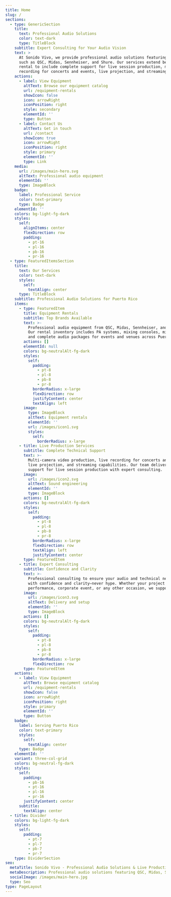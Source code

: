 ```yaml
---
title: Home
slug: /
sections:
  - type: GenericSection
    title:
      text: Professional Audio Solutions
      color: text-dark
      type: TitleBlock
    subtitle: Expert Consulting for Your Audio Vision
    text: >
      At Sonido Vivo, we provide professional audio solutions featuring top brands 
      such as QSC, Midas, Sennheiser, and Shure. Our services extend beyond equipment 
      rental to include complete support for live session production, multi-camera video, 
      recording for concerts and events, live projection, and streaming capabilities.
    actions:
      - label: View Equipment
        altText: Browse our equipment catalog
        url: /equipment-rentals
        showIcon: false
        icon: arrowRight
        iconPosition: right
        style: secondary
        elementId: ''
        type: Button
      - label: Contact Us
        altText: Get in touch
        url: /contact
        showIcon: true
        icon: arrowRight
        iconPosition: right
        style: primary
        elementId: ''
        type: Link
    media:
      url: /images/main-hero.svg
      altText: Professional audio equipment
      elementId: ''
      type: ImageBlock
    badge:
      label: Professional Service
      color: text-primary
      type: Badge
    elementId: ''
    colors: bg-light-fg-dark
    styles:
      self:
        alignItems: center
        flexDirection: row
        padding:
          - pt-16
          - pl-16
          - pb-16
          - pr-16
  - type: FeaturedItemsSection
    title:
      text: Our Services
      color: text-dark
      styles:
        self:
          textAlign: center
      type: TitleBlock
    subtitle: Professional Audio Solutions for Puerto Rico
    items:
      - type: FeaturedItem
        title: Equipment Rentals
        subtitle: Top Brands Available
        text: >-
          Professional audio equipment from QSC, Midas, Sennheiser, and Shure. 
          Our rental inventory includes PA systems, mixing consoles, microphones, 
          and complete audio packages for events and venues across Puerto Rico.
        actions: []
        elementId: null
        colors: bg-neutralAlt-fg-dark
        styles:
          self:
            padding:
              - pt-8
              - pl-8
              - pb-8
              - pr-8
            borderRadius: x-large
            flexDirection: row
            justifyContent: center
            textAlign: left
        image:
          type: ImageBlock
          altText: Equipment rentals
          elementId: ''
          url: /images/icon1.svg
          styles:
            self:
              borderRadius: x-large
      - title: Live Production Services
        subtitle: Complete Technical Support
        text: >-
          Multi-camera video production, live recording for concerts and events, 
          live projection, and streaming capabilities. Our team delivers complete 
          support for live session production with expert consulting.
        image:
          url: /images/icon2.svg
          altText: Sound engineering
          elementId: ''
          type: ImageBlock
        actions: []
        colors: bg-neutralAlt-fg-dark
        styles:
          self:
            padding:
              - pt-8
              - pl-8
              - pb-8
              - pr-8
            borderRadius: x-large
            flexDirection: row
            textAlign: left
            justifyContent: center
        type: FeaturedItem
      - title: Expert Consulting
        subtitle: Confidence and Clarity
        text: >-
          Professional consulting to ensure your audio and technical needs are met 
          with confidence and clarity—never hype. Whether your project is a live 
          performance, corporate event, or any other occasion, we support your unique audio vision.
        image:
          url: /images/icon3.svg
          altText: Delivery and setup
          elementId: ''
          type: ImageBlock
        actions: []
        colors: bg-neutralAlt-fg-dark
        styles:
          self:
            padding:
              - pt-8
              - pl-8
              - pb-8
              - pr-8
            borderRadius: x-large
            flexDirection: row
        type: FeaturedItem
    actions:
      - label: View Equipment
        altText: Browse equipment catalog
        url: /equipment-rentals
        showIcon: false
        icon: arrowRight
        iconPosition: right
        style: primary
        elementId: ''
        type: Button
    badge:
      label: Serving Puerto Rico
      color: text-primary
      styles:
        self:
          textAlign: center
      type: Badge
    elementId: ''
    variant: three-col-grid
    colors: bg-neutral-fg-dark
    styles:
      self:
        padding:
          - pb-16
          - pt-16
          - pl-16
          - pr-16
        justifyContent: center
      subtitle:
        textAlign: center
  - title: Divider
    colors: bg-light-fg-dark
    styles:
      self:
        padding:
          - pt-7
          - pl-7
          - pb-7
          - pr-7
    type: DividerSection
seo:
  metaTitle: Sonido Vivo - Professional Audio Solutions & Live Production
  metaDescription: Professional audio solutions featuring QSC, Midas, Sennheiser, and Shure. Complete support for live session production, multi-camera video, recording, streaming, and expert consulting in Puerto Rico.
  socialImage: /images/main-hero.jpg
  type: Seo
type: PageLayout
---
```

